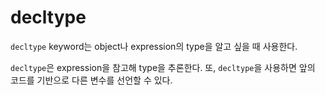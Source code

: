 # decltype

`decltype` keyword는 object나 expression의 type을 알고 싶을 때 사용한다.

`decltype`은 expression을 참고해 type을 추론한다. 또, `decltype`을 사용하면 앞의 코드를 기반으로 다른 변수를 선언할 수 있다.
